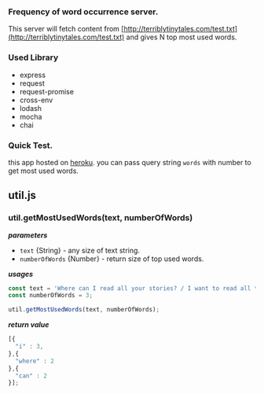 ### Frequency of word occurrence server. 
This server will fetch content from [http://terriblytinytales.com/test.txt](http://terriblytinytales.com/test.txt) and gives N top most used words.

### Used Library

* express
* request
* request-promise
* cross-env
* lodash
* mocha
* chai

### Quick Test.
this app hosted on [heroku](https://polar-coast-41204.herokuapp.com/?words=10). you can pass query string `words` with number to get most used words.



## util.js

### util.getMostUsedWords(text, numberOfWords)

***parameters***
  - `text` {String} - any size of text string.
  - `numberOfWords` {Number} - return size of top used words.

***usages***
```js
const text = 'Where can I read all your stories? / I want to read all tales; where can I find them?';
const numberOfWords = 3;

util.getMostUsedWords(text, numberOfWords);
```

***return value***
```js
[{
  "i" : 3,
},{
  "where" : 2
},{
  "can" : 2
}];
```

